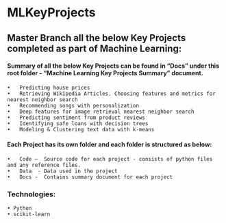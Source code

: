 # MLKeyProjects
## Master Branch all the below Key Projects completed as part of Machine Learning:
#### Summary of all the below Key Projects can be found in “Docs” under this root folder -  “Machine Learning Key Projects Summary” document.

    • 	Predicting house prices
    •	Retrieving Wikipedia Articles. Choosing features and metrics for nearest neighbor search
    •	Recommending songs with personalization
    •	Deep features for image retrieval nearest neighbor search
    •	Predicting sentiment from product reviews
    •	Identifying safe loans with decision trees
    •	Modeling & Clustering text data with k-means
    

#### Each Project has its own folder and each folder is structured as below:
    •	Code –  Source code for each project - consists of python files and any reference files.
    •	Data  - Data used in the project
    •	Docs -  Contains summary document for each project
    
  
### Technologies: 
	• Python
	• scikit-learn


